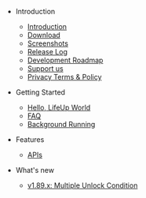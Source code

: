 - Introduction

  - [Introduction](Introduction.md)
  - [Download](introduction/download.md)
  - [Screenshots](Screenshots.md)
  - [Release Log](ReleaseLog.md)
  - [Development Roadmap](introduction/roadmap.md)
  - [Support us](Support_us.md)
  - [Privacy Terms & Policy](introduction/privacy-terms.md)
- Getting Started

  - [Hello, LifeUp World](guide/hello_lifeup.md)
  - [FAQ](guide/faq.md)
  - [Background Running](guide/background_running.md)

- Features
  - [APIs](guide/api.md)
  
- What's new
  - [v1.89.x: Multiple Unlock Condition](feature/189.md)